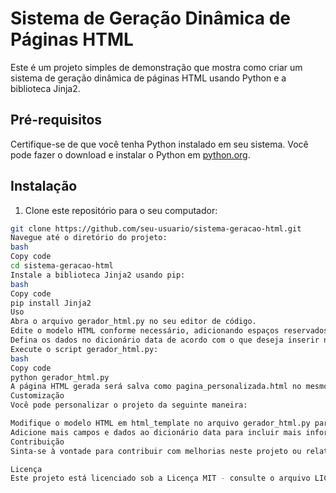 # Sistema de Geração Dinâmica de Páginas HTML

Este é um projeto simples de demonstração que mostra como criar um sistema de geração dinâmica de páginas HTML usando Python e a biblioteca Jinja2.

## Pré-requisitos

Certifique-se de que você tenha Python instalado em seu sistema. Você pode fazer o download e instalar o Python em [python.org](https://www.python.org/downloads/).

## Instalação

1. Clone este repositório para o seu computador:

```bash
git clone https://github.com/seu-usuario/sistema-geracao-html.git
Navegue até o diretório do projeto:
bash
Copy code
cd sistema-geracao-html
Instale a biblioteca Jinja2 usando pip:
bash
Copy code
pip install Jinja2
Uso
Abra o arquivo gerador_html.py no seu editor de código.
Edite o modelo HTML conforme necessário, adicionando espaços reservados para os dados que você deseja inserir dinamicamente.
Defina os dados no dicionário data de acordo com o que deseja inserir no modelo HTML.
Execute o script gerador_html.py:
bash
Copy code
python gerador_html.py
A página HTML gerada será salva como pagina_personalizada.html no mesmo diretório.
Customização
Você pode personalizar o projeto da seguinte maneira:

Modifique o modelo HTML em html_template no arquivo gerador_html.py para atender às suas necessidades de layout e design.
Adicione mais campos e dados ao dicionário data para incluir mais informações nas páginas geradas.
Contribuição
Sinta-se à vontade para contribuir com melhorias neste projeto ou relatar problemas. Basta abrir uma nova issue ou enviar um pull request.

Licença
Este projeto está licenciado sob a Licença MIT - consulte o arquivo LICENSE para obter detalhes.